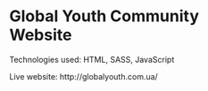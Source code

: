 <h1><strong>Global Youth Community</strong> <br>Website</h1>

<p>
	Technologies used: HTML, SASS, JavaScript
</p>

<p>
	Live website: http://globalyouth.com.ua/
</p>


